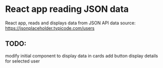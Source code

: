 # React app reading JSON data
React app, reads and displays data from JSON API 
data source: https://jsonplaceholder.typicode.com/users



## TODO:
modify initial component to display data in cards
add button
display details for selected user

